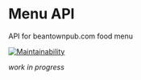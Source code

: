# Menu API

API for beantownpub.com food menu

[![Maintainability](https://api.codeclimate.com/v1/badges/5d0a369c6022c4df9f13/maintainability)](https://codeclimate.com/github/beantownpub/menu_api/maintainability)

_work in progress_
